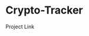 # Crypto-Tracker


<a scr="https://akshaykohad.github.io/Crypto-Tracker/index.html">Project Link</a>
